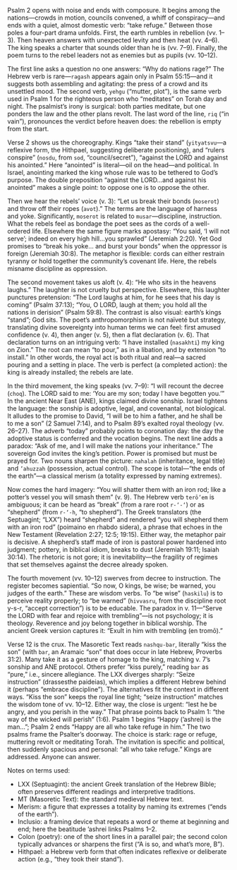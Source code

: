 Psalm 2 opens with noise and ends with composure. It begins among the nations—crowds in motion, councils convened, a whiff of conspiracy—and ends with a quiet, almost domestic verb: “take refuge.” Between those poles a four-part drama unfolds. First, the earth rumbles in rebellion (vv. 1–3). Then heaven answers with unexpected levity and then heat (vv. 4–6). The king speaks a charter that sounds older than he is (vv. 7–9). Finally, the poem turns to the rebel leaders not as enemies but as pupils (vv. 10–12).

The first line asks a question no one answers: “Why do nations rage?” The Hebrew verb is rare—`ragash` appears again only in Psalm 55:15—and it suggests both assembling and agitating: the press of a crowd and its unsettled mood. The second verb, `yehgu` (“mutter, plot”), is the same verb used in Psalm 1 for the righteous person who “meditates” on Torah day and night. The psalmist’s irony is surgical: both parties meditate, but one ponders the law and the other plans revolt. The last word of the line, `riq` (“in vain”), pronounces the verdict before heaven does: the rebellion is empty from the start.

Verse 2 shows us the choreography. Kings “take their stand” (`yityatsvu`—a reflexive form, the Hithpael, suggesting deliberate positioning), and “rulers conspire” (`nosdu`, from `sod`, “council/secret”), “against the LORD and against his anointed.” Here “anointed” is literal—oil on the head—and political. In Israel, anointing marked the king whose rule was to be tethered to God’s purpose. The double preposition “against the LORD…and against his anointed” makes a single point: to oppose one is to oppose the other.

Then we hear the rebels’ voice (v. 3): “Let us break their bonds (`moserot`) and throw off their ropes (`avot`).” The terms are the language of harness and yoke. Significantly, `moserot` is related to `musar`—discipline, instruction. What the rebels feel as bondage the poet sees as the cords of a well-ordered life. Elsewhere the same figure marks apostasy: “You said, ‘I will not serve’; indeed on every high hill…you sprawled” (Jeremiah 2:20). Yet God promises to “break his yoke… and burst your bonds” when the oppressor is foreign (Jeremiah 30:8). The metaphor is flexible: cords can either restrain tyranny or hold together the community’s covenant life. Here, the rebels misname discipline as oppression.

The second movement takes us aloft (v. 4): “He who sits in the heavens laughs.” The laughter is not cruelty but perspective. Elsewhere, this laughter punctures pretension: “The Lord laughs at him, for he sees that his day is coming” (Psalm 37:13); “You, O LORD, laugh at them; you hold all the nations in derision” (Psalm 59:8). The contrast is also visual: earth’s kings “stand”; God sits. The poet’s anthropomorphism is not naïveté but strategy, translating divine sovereignty into human terms we can feel: first amused confidence (v. 4), then anger (v. 5), then a flat declaration (v. 6). That declaration turns on an intriguing verb: “I have installed (`nasakhti`) my king on Zion.” The root can mean “to pour,” as in a libation, and by extension “to install.” In other words, the royal act is both ritual and real—a sacred pouring and a setting in place. The verb is perfect (a completed action): the king is already installed; the rebels are late.

In the third movement, the king speaks (vv. 7–9): “I will recount the decree (`choq`). The LORD said to me: ‘You are my son; today I have begotten you.’” In the ancient Near East (ANE), kings claimed divine sonship. Israel tightens the language: the sonship is adoptive, legal, and covenantal, not biological. It alludes to the promise to David, “I will be to him a father, and he shall be to me a son” (2 Samuel 7:14), and to Psalm 89’s exalted royal theology (vv. 26–27). The adverb “today” probably points to coronation day: the day the adoptive status is conferred and the vocation begins. The next line adds a paradox: “Ask of me, and I will make the nations your inheritance.” The sovereign God invites the king’s petition. Power is promised but must be prayed for. Two nouns sharpen the picture: `nahalah` (inheritance, legal title) and `’ahuzzah` (possession, actual control). The scope is total—“the ends of the earth”—a classical merism (a totality expressed by naming extremes).

Now comes the hard imagery: “You will shatter them with an iron rod; like a potter’s vessel you will smash them” (v. 9). The Hebrew verb `terō’em` is ambiguous; it can be heard as “break” (from a rare root `r-‘-‘`) or as “shepherd” (from `r-‘-h`, “to shepherd”). The Greek translators (the Septuagint; “LXX”) heard “shepherd” and rendered “you will shepherd them with an iron rod” (poimaino en rhabdo sidera), a phrase that echoes in the New Testament (Revelation 2:27; 12:5; 19:15). Either way, the metaphor pair is decisive. A shepherd’s staff made of iron is pastoral power hardened into judgment; pottery, in biblical idiom, breaks to dust (Jeremiah 19:11; Isaiah 30:14). The rhetoric is not gore; it is inevitability—the fragility of regimes that set themselves against the decree already spoken.

The fourth movement (vv. 10–12) swerves from decree to instruction. The register becomes sapiential. “So now, O kings, be wise; be warned, you judges of the earth.” These are wisdom verbs. To “be wise” (`haskilu`) is to perceive reality properly; to “be warned” (`hivvasru`, from the discipline root y-s-r, “accept correction”) is to be educable. The paradox in v. 11—“Serve the LORD with fear and rejoice with trembling”—is not psychology; it is theology. Reverence and joy belong together in biblical worship. The ancient Greek version captures it: “Exult in him with trembling (en tromō).”

Verse 12 is the crux. The Masoretic Text reads `nashqu-bar`, literally “kiss the son” (with `bar`, an Aramaic “son” that does occur in late Hebrew, Proverbs 31:2). Many take it as a gesture of homage to the king, matching v. 7’s sonship and ANE protocol. Others prefer “kiss purely,” reading `bar` as “pure,” i.e., sincere allegiance. The LXX diverges sharply: “Seize instruction” (drassesthe paideias), which implies a different Hebrew behind it (perhaps “embrace discipline”). The alternatives fit the context in different ways. “Kiss the son” keeps the royal line tight; “seize instruction” matches the wisdom tone of vv. 10–12. Either way, the close is urgent: “lest he be angry, and you perish in the way.” That phrase points back to Psalm 1: “the way of the wicked will perish” (1:6). Psalm 1 begins “Happy (’ashrei) is the man…”; Psalm 2 ends “Happy are all who take refuge in him.” The two psalms frame the Psalter’s doorway. The choice is stark: rage or refuge, muttering revolt or meditating Torah. The invitation is specific and political, then suddenly spacious and personal: “all who take refuge.” Kings are addressed. Anyone can answer.

Notes on terms used:
- LXX (Septuagint): the ancient Greek translation of the Hebrew Bible; often preserves different readings and interpretive traditions.
- MT (Masoretic Text): the standard medieval Hebrew text.
- Merism: a figure that expresses a totality by naming its extremes (“ends of the earth”).
- Inclusio: a framing device that repeats a word or theme at beginning and end; here the beatitude ’ashrei links Psalms 1–2.
- Colon (poetry): one of the short lines in a parallel pair; the second colon typically advances or sharpens the first (“A is so, and what’s more, B”).
- Hithpael: a Hebrew verb form that often indicates reflexive or deliberate action (e.g., “they took their stand”).
